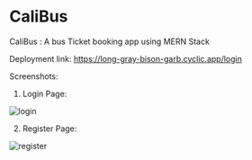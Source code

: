 # CaliBus
CaliBus : A bus Ticket booking app using MERN Stack

Deployment link: https://long-gray-bison-garb.cyclic.app/login

Screenshots: 

1) Login Page:



![login](https://github.com/MansiTandel/CaliBus/assets/97576290/f37e0ac5-82dc-4f67-ad88-0c6bc1fe13e7)

2) Register Page:





![register](https://github.com/MansiTandel/CaliBus/assets/97576290/f3571952-c707-4948-8ed6-9e0478db42f8)

